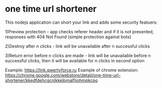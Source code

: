 # one time url shortener
This nodejs application can short your link and  adds some security featuers:

1)Preview protection - app checks referer header and if it is not presented, responses with 404 Not Found (simple protection against bots)

2)Destroy after n clicks - link will be unavailable after n successful clicks

3)Return error before n clicks are made - link will be unavailable before n successful clicks, then it will be available for n clicks  in second option 

Example: https://link.qwertyforce.ru
Example of chrome extension: https://chrome.google.com/webstore/detail/one-time-url-shortener/kkedfdehcgcnlkkelpmalfijohmpkcpo
